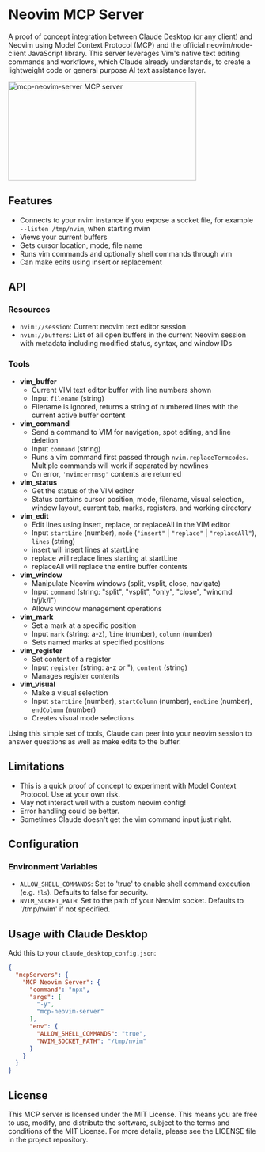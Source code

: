 # Neovim MCP Server

A proof of concept integration between Claude Desktop (or any client) and Neovim using Model Context Protocol (MCP) and the official neovim/node-client JavaScript library. This server leverages Vim's native text editing commands and workflows, which Claude already understands, to create a lightweight code or general purpose AI text assistance layer.

<a href="https://glama.ai/mcp/servers/s0fywdwp87"><img width="380" height="200" src="https://glama.ai/mcp/servers/s0fywdwp87/badge" alt="mcp-neovim-server MCP server" /></a>

## Features

- Connects to your nvim instance if you expose a socket file, for example `--listen /tmp/nvim`, when starting nvim
- Views your current buffers
- Gets cursor location, mode, file name
- Runs vim commands and optionally shell commands through vim
- Can make edits using insert or replacement

## API

### Resources

- `nvim://session`: Current neovim text editor session
- `nvim://buffers`: List of all open buffers in the current Neovim session with metadata including modified status, syntax, and window IDs

### Tools
- **vim_buffer**
  - Current VIM text editor buffer with line numbers shown
  - Input `filename` (string)
  - Filename is ignored, returns a string of numbered lines with the current active buffer content
- **vim_command**
  - Send a command to VIM for navigation, spot editing, and line deletion
  - Input `command` (string)
  - Runs a vim command first passed through `nvim.replaceTermcodes`. Multiple commands will work if separated by newlines
  - On error, `'nvim:errmsg'` contents are returned 
- **vim_status**
  - Get the status of the VIM editor
  - Status contains cursor position, mode, filename, visual selection, window layout, current tab, marks, registers, and working directory
- **vim_edit**
  - Edit lines using insert, replace, or replaceAll in the VIM editor
  - Input `startLine` (number), `mode` (`"insert"` | `"replace"` | `"replaceAll"`), `lines` (string)
  - insert will insert lines at startLine
  - replace will replace lines starting at startLine
  - replaceAll will replace the entire buffer contents
- **vim_window**
  - Manipulate Neovim windows (split, vsplit, close, navigate)
  - Input `command` (string: "split", "vsplit", "only", "close", "wincmd h/j/k/l")
  - Allows window management operations
- **vim_mark**
  - Set a mark at a specific position
  - Input `mark` (string: a-z), `line` (number), `column` (number)
  - Sets named marks at specified positions
- **vim_register**
  - Set content of a register
  - Input `register` (string: a-z or "), `content` (string)
  - Manages register contents
- **vim_visual**
  - Make a visual selection
  - Input `startLine` (number), `startColumn` (number), `endLine` (number), `endColumn` (number)
  - Creates visual mode selections

Using this simple set of tools, Claude can peer into your neovim session to answer questions as well as make edits to the buffer.

## Limitations

- This is a quick proof of concept to experiment with Model Context Protocol. Use at your own risk.
- May not interact well with a custom neovim config!
- Error handling could be better.
- Sometimes Claude doesn't get the vim command input just right.

## Configuration

### Environment Variables

- `ALLOW_SHELL_COMMANDS`: Set to 'true' to enable shell command execution (e.g. `!ls`). Defaults to false for security.
- `NVIM_SOCKET_PATH`: Set to the path of your Neovim socket. Defaults to '/tmp/nvim' if not specified.

## Usage with Claude Desktop
Add this to your `claude_desktop_config.json`:
```json
{
  "mcpServers": {
    "MCP Neovim Server": {
      "command": "npx",
      "args": [
        "-y",
        "mcp-neovim-server"
      ],
      "env": {
        "ALLOW_SHELL_COMMANDS": "true",
        "NVIM_SOCKET_PATH": "/tmp/nvim"
      }
    }
  }
}
```

## License

This MCP server is licensed under the MIT License. This means you are free to use, modify, and distribute the software, subject to the terms and conditions of the MIT License. For more details, please see the LICENSE file in the project repository.
